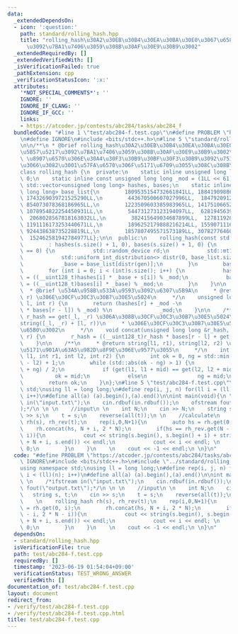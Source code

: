 ```yaml
---
data:
  _extendedDependsOn:
  - icon: ':question:'
    path: standard/rolling_hash.hpp
    title: "rolling_hash\u30A2\u30EB\u30B4\u30EA\u30BA\u30E0\u3067\u6587\u5B57\u5217\
      \u3092\u7BA1\u7406\u3059\u308B\u30AF\u30E9\u30B9\u3002"
  _extendedRequiredBy: []
  _extendedVerifiedWith: []
  _isVerificationFailed: true
  _pathExtension: cpp
  _verificationStatusIcon: ':x:'
  attributes:
    '*NOT_SPECIAL_COMMENTS*': ''
    IGNORE: ''
    IGNORE_IF_CLANG: ''
    IGNORE_IF_GCC: ''
    links:
    - https://atcoder.jp/contests/abc284/tasks/abc284_f
  bundledCode: "#line 1 \"test/abc284-f.test.cpp\"\n#define PROBLEM \"https://atcoder.jp/contests/abc284/tasks/abc284_f\"\
    \n#define IGNORE\n#include <bits/stdc++.h>\n#line 5 \"standard/rolling_hash.hpp\"\
    \n\n/**\n * @brief rolling_hash\u30A2\u30EB\u30B4\u30EA\u30BA\u30E0\u3067\u6587\
    \u5B57\u5217\u3092\u7BA1\u7406\u3059\u308B\u30AF\u30E9\u30B9\u3002\n * @attention\
    \ \u8907\u6570\u306E\u30A4\u30F3\u30B9\u30BF\u30F3\u30B9\u3092\u751F\u6210\u3057\
    \u3066\u3082\u3001\u57FA\u6570\u306F\u5171\u6709\u3055\u308C\u308B\u3002\n */\n\
    class rolling_hash {\n  private:\n    static inline unsigned long long _base =\
    \ 0;\n    static inline const unsigned long long _mod = (1LL << 61) - 1;\n   \
    \ std::vector<unsigned long long> hashes, bases;\n    static inline const std::vector<unsigned\
    \ long long> base_list{\n        1809535154732661841LL, 1884190988654199289LL,\
    \ 1743269039721525290LL,\n        443670500607027996LL,  1847920912542467715LL,\
    \ 854073078368186965LL,\n        1223509603385983965LL, 1417510665238831134LL,\
    \ 1078954822254450931LL,\n        544731273123194097LL,  628194563995444860LL,\
    \  2068028567818163032LL,\n        382415649034687899LL,  1278119205153488676LL,\
    \ 1191116173253440671LL,\n        1896252179888216214LL, 1559071116560504239LL,\
    \ 924438638735228819LL,\n        1857807495571573189LL, 307827764609342932LL,\
    \  152462581942784977LL};\n\n  public:\n    rolling_hash(const std::string &s)\n\
    \        : hashes(s.size() + 1, 0), bases(s.size() + 1, 0) {\n        if (_base\
    \ == 0) {\n            std::random_device rd;\n            std::mt19937 gen(rd());\n\
    \            std::uniform_int_distribution<> distr(0, base_list.size() - 1);\n\
    \            _base = base_list[distr(gen)];\n        }\n        bases[0] = 1;\n\
    \        for (int i = 0; i < (int)s.size(); i++) {\n            hashes[i + 1]\
    \ = ((__uint128_t)hashes[i] * _base + s[i]) % _mod;\n            bases[i + 1]\
    \ = ((__uint128_t)bases[i] * _base) % _mod;\n        }\n    }\n\n    /**\n   \
    \  * @brief \u534A\u958B\u533A\u9593\u3092\u6307\u5B9A\n     * @return string[l,\
    \ r) \u306E\u30CF\u30C3\u30B7\u30E5\u5024\n     */\n    unsigned long long get(int\
    \ l, int r) {\n        return (hashes[r] + _mod -\n                ((__uint128_t)hashes[l]\
    \ * bases[r - l]) % _mod) %\n               _mod;\n    }\n\n    /**\n     * @brief\
    \ r_hash == get(_l, _r) \u306A\u308B\u30CF\u30C3\u30B7\u30E5\u5024\u3092\u3001\
    string([_l, _r) + [l, r))\n     * \u306E\u30CF\u30C3\u30B7\u30E5\u5024\u306B\u66F4\
    \u65B0\u3002\n     */\n    void concat(unsigned long long &r_hash, int l, int\
    \ r) {\n        r_hash = ((__uint128_t)r_hash * bases[r - l] + get(l, r)) % _mod;\n\
    \    }\n\n    /**\n     * @return string[l1, r1), string[l2, r2) \u306E\u6700\u9577\
    \u5171\u901A\u63A5\u982D\u8F9E\u306E\u9577\u3055\n     */\n    int longest_common_prefix(int\
    \ l1, int r1, int l2, int r2) {\n        int ok = 0, ng = std::min(r1 - l1, r2\
    \ - l2) + 1;\n        while (std::abs(ok - ng) > 1) {\n            int mid = (ok\
    \ + ng) / 2;\n            if (get(l1, l1 + mid) == get(l2, l2 + mid))\n      \
    \          ok = mid;\n            else\n                ng = mid;\n        }\n\
    \        return ok;\n    }\n};\n#line 5 \"test/abc284-f.test.cpp\"\nusing namespace\
    \ std;\nusing ll = long long;\n#define rep(i, j, n) for(ll i = (ll)(j); i < (ll)(n);\
    \ i++)\n#define all(a) (a).begin(),(a).end()\n\nint main(void){\n \n    /*ifstream\
    \ in(\"input.txt\");\n    cin.rdbuf(in.rdbuf());\n    ofstream fout(\"output.txt\"\
    );*/\n \n \n    //input\n \n    int N;\n    cin >> N;\n    string s, t;\n    cin\
    \ >> s;\n    t = s;\n    reverse(all(t));\n \n    //calculate\n    \n    rolling_hash\
    \ rh(s), rh_rev(t);\n    rep(i,0,N+1){\n        auto hs = rh.get(0, i);\n    \
    \    rh.concat(hs, N + i, 2 * N);\n        if(hs == rh_rev.get(N - i, 2 * N -\
    \ i)){\n            cout << string(s.begin(), s.begin() + i) + string(s.begin()\
    \ + N + i, s.end()) << endl;\n            cout << i << endl; \n            return\
    \ 0;\n        }\n    }\n    \n    cout << -1 << endl;\n \n}\n"
  code: "#define PROBLEM \"https://atcoder.jp/contests/abc284/tasks/abc284_f\"\n#define\
    \ IGNORE\n#include <bits/stdc++.h>\n#include \"../standard/rolling_hash.hpp\"\n\
    using namespace std;\nusing ll = long long;\n#define rep(i, j, n) for(ll i = (ll)(j);\
    \ i < (ll)(n); i++)\n#define all(a) (a).begin(),(a).end()\n\nint main(void){\n\
    \ \n    /*ifstream in(\"input.txt\");\n    cin.rdbuf(in.rdbuf());\n    ofstream\
    \ fout(\"output.txt\");*/\n \n \n    //input\n \n    int N;\n    cin >> N;\n \
    \   string s, t;\n    cin >> s;\n    t = s;\n    reverse(all(t));\n \n    //calculate\n\
    \    \n    rolling_hash rh(s), rh_rev(t);\n    rep(i,0,N+1){\n        auto hs\
    \ = rh.get(0, i);\n        rh.concat(hs, N + i, 2 * N);\n        if(hs == rh_rev.get(N\
    \ - i, 2 * N - i)){\n            cout << string(s.begin(), s.begin() + i) + string(s.begin()\
    \ + N + i, s.end()) << endl;\n            cout << i << endl; \n            return\
    \ 0;\n        }\n    }\n    \n    cout << -1 << endl;\n \n}\n"
  dependsOn:
  - standard/rolling_hash.hpp
  isVerificationFile: true
  path: test/abc284-f.test.cpp
  requiredBy: []
  timestamp: '2023-06-19 01:54:04+09:00'
  verificationStatus: TEST_WRONG_ANSWER
  verifiedWith: []
documentation_of: test/abc284-f.test.cpp
layout: document
redirect_from:
- /verify/test/abc284-f.test.cpp
- /verify/test/abc284-f.test.cpp.html
title: test/abc284-f.test.cpp
---
```

